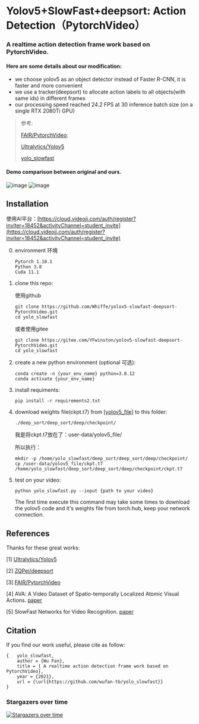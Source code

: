 # Yolov5+SlowFast+deepsort: Action Detection（PytorchVideo）
 

### A realtime action detection frame work based on PytorchVideo. 

#### Here are some details about our modification:

- we choose yolov5 as an object detector instead of Faster R-CNN, it is faster and more convenient
- we use a tracker(deepsort) to allocate action labels to all objects(with same ids) in different frames
- our processing speed reached 24.2 FPS at 30 inference batch size (on a single RTX 2080Ti GPU)

> 参考: 
> 
> [FAIR/PytorchVideo](https://github.com/facebookresearch/pytorchvideo); 
> 
> [Ultralytics/Yolov5](https://github.com/ultralytics/yolov5)
> 
> [yolo_slowfast](https://github.com/wufan-tb/yolo_slowfast)


#### Demo comparison between original and ours.



![image](https://img-blog.csdnimg.cn/92e00516f2984dfcb3ba4888fddde9dd.gif)
![image](https://img-blog.csdnimg.cn/c01edc763a744b9d8114b3973a4d0385.gif)


## Installation

使用AI平台：[https://cloud.videojj.com/auth/register?inviter=18452&activityChannel=student_invite](https://cloud.videojj.com/auth/register?inviter=18452&activityChannel=student_invite)

0. environment 环境
   ```
   Pytorch 1.10.1
   Python 3.8
   Cuda 11.1
   ```

1. clone this repo:

   使用github
   ```
   git clone https://github.com/Whiffe/yolov5-slowfast-deepsort-PytorchVideo.git
   cd yolo_slowfast
   ```
   
   或者使用gitee
   
   ```
   git clone https://gitee.com/YFwinston/yolov5-slowfast-deepsort-PytorchVideo.git
   cd yolo_slowfast
   ```
   

2. create a new python environment (optional 可选):

   ```
   conda create -n {your_env_name} python=3.8.12
   conda activate {your_env_name}
   ```

3. install requiments:

   ```
   pip install -r requirements2.txt
   ```
   
4. download weights file(ckpt.t7) from [[yolov5_file]](https://share.weiyun.com/xCgma1LG) to this folder:

   ```
   ./deep_sort/deep_sort/deep/checkpoint/
   ```
   
   我是将ckpt.t7放在了：user-data/yolov5_file/
   
   所以执行：
   
   ```
   mkdir -p /home/yolo_slowfast/deep_sort/deep_sort/deep/checkpoint/
   cp /user-data/yolov5_file/ckpt.t7 /home/yolo_slowfast/deep_sort/deep_sort/deep/checkpoint/ckpt.t7
   ```
   

5. test on your video:

   ```
   python yolo_slowfast.py --input {path to your video}
   ```

   The first time execute this command may take some times to download the yolov5 code and it's weights file from torch.hub, keep your network connection.

## References

Thanks for these great works:

[1] [Ultralytics/Yolov5](https://github.com/ultralytics/yolov5)

[2] [ZQPei/deepsort](https://github.com/ZQPei/deep_sort_pytorch) 

[3] [FAIR/PytorchVideo](https://github.com/facebookresearch/pytorchvideo)

[4] AVA: A Video Dataset of Spatio-temporally Localized Atomic Visual Actions. [paper](https://arxiv.org/pdf/1705.08421.pdf)

[5] SlowFast Networks for Video Recognition. [paper](https://arxiv.org/pdf/1812.03982.pdf)

## Citation

If you find our work useful, please cite as follow:

```
{   yolo_slowfast,
    author = {Wu Fan},
    title = { A realtime action detection frame work based on PytorchVideo},
    year = {2021},
    url = {\url{https://github.com/wufan-tb/yolo_slowfast}}
}
```

### Stargazers over time

[![Stargazers over time](https://starchart.cc/wufan-tb/yolo_slowfast.svg)](https://starchart.cc/wufan-tb/yolo_slowfast)


